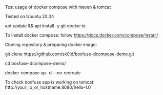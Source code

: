 Test usage of docker compose with maven & tomcat

Tested on Ubuntu 20.04

apt update && apt install -y git docker.io

To install docker compose: follow https://docs.docker.com/compose/install/

Cloning repository & preparing docker image:

git clone https://github.com/sk0ld/boxfuse-dcompose-demo.git

cd boxfuse-dcompose-demo/

docker-compose up -d --no-recreate

To check boxfuse app is working on tomcat:
http://your_ip_or_hostname:8080/hello-1.0
